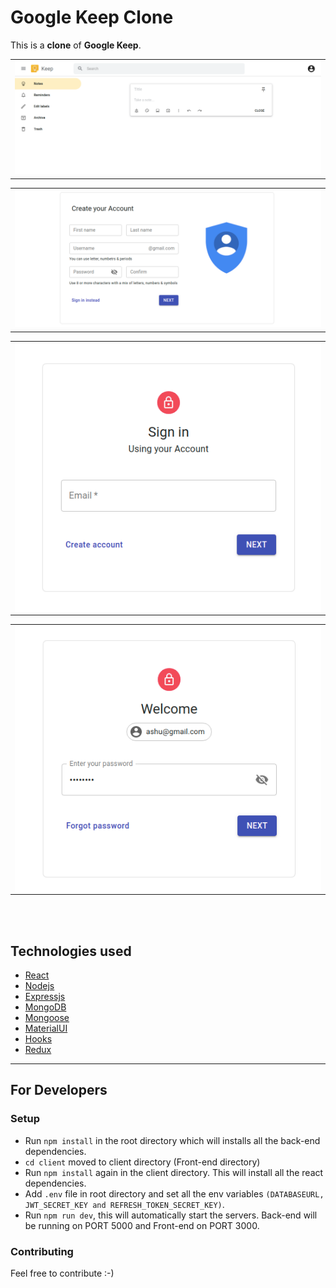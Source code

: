 # Google Keep Clone

This is a **clone** of **Google Keep**.

<div>
  <table><tr><td>
  <img alt="home_page" title="Home page" src="/readme-images/gkc-home.png">
  </td></tr></table>
  <table><tr><td>
  <img alt="signup_page" title="Signup page" src="/readme-images/gkc-signup.png">
  </td></tr></table>
  <span align="left">
  <table><tr><td>
  <img alt="signin_email" title="Signin email" style="float: left" src="/readme-images/gkc-signin_email.png">
  </td></tr></table>
  </span>
  <span align="right">
  <table><tr><td>
  <img alt="signin_password" title="Signin password" style="float: right" src="/readme-images/gkc-signin_pass.png">
  </td></tr></table>
  </span>

</div><br><br>

## Technologies used

* [React](https://reactjs.org/)
* [Nodejs](https://nodejs.org/en/)
* [Expressjs](https://expressjs.com/)
* [MongoDB](https://www.mongodb.com)
* [Mongoose](http://mongoosejs.com/)
* [MaterialUI](https://material-ui.com)
* [Hooks](https://reactjs.org/docs/hooks-intro.html)
* [Redux](https://redux.js.org/)

______

## For Developers

### Setup

* Run `npm install` in the root directory which will installs all the back-end dependencies.
* `cd client` moved to client directory (Front-end directory)
* Run `npm install` again in the client directory. This will install all the react dependencies.
* Add `.env` file in root directory and set all the env variables `(DATABASEURL, JWT_SECRET_KEY and REFRESH_TOKEN_SECRET_KEY)`.
* Run `npm run dev`, this will automatically start the servers. Back-end will be running on PORT 5000 and Front-end on PORT 3000. 

### Contributing

Feel free to contribute :-)